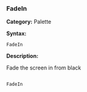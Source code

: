 ### FadeIn

**Category:**
Palette

**Syntax:**

```scorpionengine
FadeIn
```

**Description:**

Fade the screen in from black


```scorpionengine

FadeIn

```
